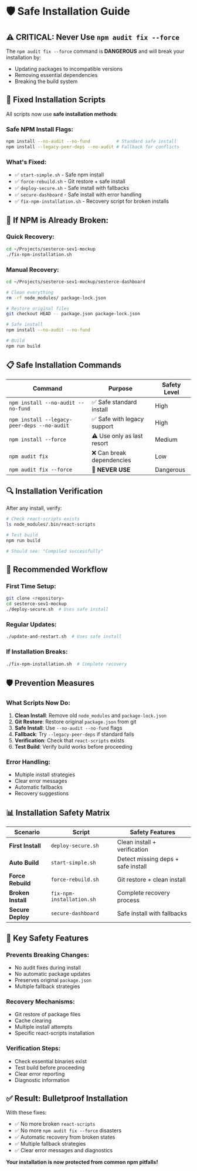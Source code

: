 # 🛡️ Safe Installation Guide

## **⚠️ CRITICAL: Never Use `npm audit fix --force`**

The `npm audit fix --force` command is **DANGEROUS** and will break your installation by:
- Updating packages to incompatible versions
- Removing essential dependencies
- Breaking the build system

## **🔧 Fixed Installation Scripts**

All scripts now use **safe installation methods**:

### **Safe NPM Install Flags:**
```bash
npm install --no-audit --no-fund          # Standard safe install
npm install --legacy-peer-deps --no-audit # Fallback for conflicts
```

### **What's Fixed:**
- ✅ `start-simple.sh` - Safe npm install
- ✅ `force-rebuild.sh` - Git restore + safe install
- ✅ `deploy-secure.sh` - Safe install with fallbacks
- ✅ `secure-dashboard` - Safe install with error handling
- ✅ `fix-npm-installation.sh` - Recovery script for broken installs

## **🚨 If NPM is Already Broken:**

### **Quick Recovery:**
```bash
cd ~/Projects/sesterce-sev1-mockup
./fix-npm-installation.sh
```

### **Manual Recovery:**
```bash
cd ~/Projects/sesterce-sev1-mockup/sesterce-dashboard

# Clean everything
rm -rf node_modules/ package-lock.json

# Restore original files
git checkout HEAD -- package.json package-lock.json

# Safe install
npm install --no-audit --no-fund

# Build
npm run build
```

## **📋 Safe Installation Commands**

| Command | Purpose | Safety Level |
|---------|---------|--------------|
| `npm install --no-audit --no-fund` | ✅ Safe standard install | High |
| `npm install --legacy-peer-deps --no-audit` | ✅ Safe with legacy support | High |
| `npm install --force` | ⚠️ Use only as last resort | Medium |
| `npm audit fix` | ❌ Can break dependencies | Low |
| `npm audit fix --force` | 🚨 **NEVER USE** | Dangerous |

## **🔍 Installation Verification**

After any install, verify:
```bash
# Check react-scripts exists
ls node_modules/.bin/react-scripts

# Test build
npm run build

# Should see: "Compiled successfully"
```

## **🚀 Recommended Workflow**

### **First Time Setup:**
```bash
git clone <repository>
cd sesterce-sev1-mockup
./deploy-secure.sh  # Uses safe install
```

### **Regular Updates:**
```bash
./update-and-restart.sh  # Uses safe install
```

### **If Installation Breaks:**
```bash
./fix-npm-installation.sh  # Complete recovery
```

## **🛡️ Prevention Measures**

### **What Scripts Now Do:**
1. **Clean Install**: Remove old `node_modules` and `package-lock.json`
2. **Git Restore**: Restore original `package.json` from git
3. **Safe Install**: Use `--no-audit --no-fund` flags
4. **Fallback**: Try `--legacy-peer-deps` if standard fails
5. **Verification**: Check that `react-scripts` exists
6. **Test Build**: Verify build works before proceeding

### **Error Handling:**
- Multiple install strategies
- Clear error messages
- Automatic fallbacks
- Recovery suggestions

## **📊 Installation Safety Matrix**

| Scenario | Script | Safety Features |
|----------|--------|-----------------|
| **First Install** | `deploy-secure.sh` | Clean install + verification |
| **Auto Build** | `start-simple.sh` | Detect missing deps + safe install |
| **Force Rebuild** | `force-rebuild.sh` | Git restore + clean install |
| **Broken Install** | `fix-npm-installation.sh` | Complete recovery process |
| **Secure Deploy** | `secure-dashboard` | Safe install with fallbacks |

## **🎯 Key Safety Features**

### **Prevents Breaking Changes:**
- No audit fixes during install
- No automatic package updates
- Preserves original `package.json`
- Multiple fallback strategies

### **Recovery Mechanisms:**
- Git restore of package files
- Cache clearing
- Multiple install attempts
- Specific react-scripts installation

### **Verification Steps:**
- Check essential binaries exist
- Test build before proceeding
- Clear error reporting
- Diagnostic information

## **✅ Result: Bulletproof Installation**

With these fixes:
- ✅ No more broken `react-scripts`
- ✅ No more `npm audit fix --force` disasters
- ✅ Automatic recovery from broken states
- ✅ Multiple fallback strategies
- ✅ Clear error messages and diagnostics

**Your installation is now protected from common npm pitfalls!**

